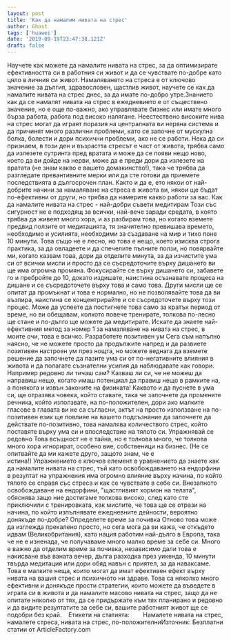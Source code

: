 ```yaml
---
layout: post
title: 'Как да намалим нивата на стрес'
author: Ghost
tags: ['huawei']
date: '2019-09-19T23:47:38.121Z'
draft: false
---
```


Научете как можете да намалите нивата на стрес, за да оптимизирате ефективността си в работния си живот и да се чувствате по-добре като цяло в личния си живот. Намаляването на стреса е от ключово значение за дългия, здравословен, щастлив живот, научете се как да намалите нивата на стрес днес, за да имате по-добро утре.Знанието как да се намалят нивата на стрес в ежедневието е от съществено значение, но е още по-важно, ако управлявате бизнес или имате много бърза работа, работа под високо налягане. Неестествено високите нива на стрес могат да играят поразия на централната ви нервна система и да причинят много различни проблеми, като се започне от мускулна болка, болести и дори психични проблеми, ако не се работи. Нека да си признаем, в този ден и възрастта стресът е част от живота, трябва само да излезете сутринта пред вратата и може да се появи нещо ново, което да ви дойде на нерви, може да е преди дори да излезете на вратата (не знам какво е вашето домакинство!), така че трябва да разгледате превантивните мерки или да сте готови да приемете последствията в дългосрочен план. Както и да е, ето някои от най-добрите начини за намаляване на стреса в живота ви, някои ще бъдат по-ефективни от други, но трябва да намерите какво работи за вас. Как да намалите нивата на стрес - най-добри съвети медитирам Този със сигурност не е подходящ за всички, най-вече заради средата, в която трябва да живеят много хора, и аз разбирам това, но когато вземете предвид ползите от медитацията, тя значително превишава времето, необходимо и усилията, необходими за създаване на мир и тихо поне 10 минути. Това също не е лесно, но това е нещо, което изисква строга практика, за да овладеете и да спечелите пълните ползи, но повярвайте ми, когато казвам това, дори да отделите минута, за да изчистите ума си от всички мисли и просто да се съсредоточите върху дишането ви ще има огромна промяна. Фокусирайте се върху дишането си, забавете го и пребройте до 10, докато издишате, наистина осъзнавате процеса на дишане и се съсредоточете върху това и само това. Други мисли ще се опитат да промъкнат и това е нормално, но не позволявайте това да ви възпира, наистина се концентрирайте и се съсредоточете върху този процес. Може да успеете да постигнете това само за кратък период от време, но ви обещавам, колкото повече тренирате, толкова по-лесно ще стане и по-дълго ще можете да медитирате. Искате да знаете най-ефективния метод за номер 1 за намаляване на нивата на стрес, в моите очи, това е всичко. Разработете позитивен ум Сега съм напълно наясно, че не можете просто да продължите напред и да развиете позитивен настроен ум през нощта, но можете веднага да вземете решение да започнете да пазите ума си от по-негативните влияния в живота и да полагате съзнателни усилия да наблюдавате как говори. Например редовно ли тичаш сам? Казваш ли си, че не можеш да направиш нещо, когато имаш потенциал да правиш нещо в рамките на, а понякога и извън законите на физиката! Каквото и да пуснете в ума си, ще отразява човека, който ставате, така че започнете да променяте речника, който използвате, на по-положителен, дори ако малките гласове в главата ви не са съгласни, актът на просто използване на по-позитивен език ще повлияе на вашето подсъзнание да започнете да действате по-позитивно, това намалява количеството стрес, който поставяте върху ума си и впоследствие на тялото си. Упражнявай се редовно Това всъщност не е тайна, но е толкова много, че толкова много хора игнорират, особено вие, собственици на бизнес. (Не се опитвайте да ми кажете друго, защото знам, че е истина!) Упражнението е ключов елемент в уравнението да знаете как да намалите нивата на стрес, тъй като освобождаването на ендорфини в резултат на упражнения има огромно влияние върху начина, по който тялото се справя със стреса и как се чувствате в себе си. Внезапното освобождаване на ендорфини, "щастливият хормон на телата", обяснява защо ние достигаме толкова високо, след като сте приключили с тренировката, как мислите, че това ще се отрази на начина, по който изпълнявате ежедневните дейности, вероятно донякъде по-добре? Определете време за почивка Отново това може да изглежда прекалено просто, но сега мога да ви кажа, че откъдето идвам (Великобритания), като нация работим най-дълго в Европа, така че не е изненада, че получаваме много малко време за себе си. Много е важно да отделим време за почивка, независимо дали това е накисване във ваната вечер, дълга разходка през уикенда, 10 минути твърда медитация или дори обяд навън с приятел, за да наваксаме. Това е малките неща, които могат да имат ефективен ефект върху нивата на вашия стрес и психичното ни здраве. Това са няколко много ефективни и донякъде прости стратегии, които можете да въведете в играта си в живота и да намалите масово нивата на стрес, защо да не опитате няколко от тях, да се придържате към тях планирано и редовно и да видите резултатите за себе си, вашите работният живот ще се подобри без край.    Етикети на статията:        Намалете нивата на стрес, намалете стреса, нивата на стрес, по-положителниИзточник: Безплатни статии от ArticleFactory.com
